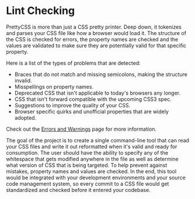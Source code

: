 Lint Checking
=============

PrettyCSS is more than just a CSS pretty printer.  Deep down, it tokenizes and parses your CSS file like how a browser would load it.  The structure of the CSS is checked for errors, the property names are checked and the values are validated to make sure they are potentially valid for that specific property.

Here is a list of the types of problems that are detected:

* Braces that do not match and missing semicolons, making the structure invalid.
* Misspellings on property names.
* Deprecated CSS that isn't applicable to today's browsers any longer.
* CSS that isn't forward compatible with the upcoming CSS3 spec.
* Suggestions to improve the quality of your CSS.
* Browser specific quirks and unofficial properties that are widely adopted.

Check out the [Errors and Warnings] page for more information.

The goal of the project is to create a single command-line tool that can read your CSS files and write it out reformatted when it's valid and ready for consumption.  The user should have the ability to specify any of the whitespace that gets modified anywhere in the file as well as determine what version of CSS that is being targeted.  To help prevent against mistakes, property names and values are checked.  In the end, this tool would be integrated with your development environments and your source code management system, so every commit to a CSS file would get standardized and checked before it entered your codebase.

[Errors and Warnings]: https://github.com/fidian/PrettyCSS/blob/master/docs/ErrorsAndWarnings.md